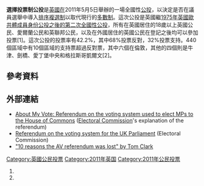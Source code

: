 **選擇投票制公投**是[英國在](https://zh.wikipedia.org/wiki/英國 "wikilink")2011年5月5日舉辦的一場全國性[公投](https://zh.wikipedia.org/wiki/公投 "wikilink")，以決定是否在議員選舉中導入[排序複選制](../Page/排序複選制.md "wikilink")以取代現行的[多數制](https://zh.wikipedia.org/wiki/領先者當選 "wikilink")。這次公投是英國繼[1975年英國歐共體成員身份公投之後的第二次全國性公投](https://zh.wikipedia.org/wiki/1975年英國歐共體成員身份公投 "wikilink")，所有在英國居住的18歲以上英國公民、愛爾蘭公民和英聯邦公民，以及在外國居住的英國公民在登記之後均可以參加投票\[1\]。這次公投的投票率有42.2%，其中68%投票反對，32%投票支持。440個區域中有10個區域的支持票超過反對票，其中六個在倫敦，其他的四個則是牛津、劍橋、愛丁堡中央和格拉斯哥凱爾文\[2\]。

## 參考資料

## 外部連結

  - [About My Vote: Referendum on the voting system used to elect MPs to the House of Commons](http://www.aboutmyvote.co.uk/5_may/referendum_2011.aspx) ([Electoral Commission](https://zh.wikipedia.org/wiki/Electoral_Commission_\(United_Kingdom\) "wikilink")'s explanation of the referendum)
  - [Referendum on the voting system for the UK Parliament](http://www.electoralcommission.org.uk/elections/upcoming-elections-and-referendums/uk/referendum) (Electoral Commission)
  - ["10 reasons the AV referendum was lost" by Tom Clark](http://www.guardian.co.uk/commentisfree/2011/may/06/reasons-av-referendum-lost)

[Category:英國公民投票](https://zh.wikipedia.org/wiki/Category:英國公民投票 "wikilink") [Category:2011年英国](https://zh.wikipedia.org/wiki/Category:2011年英国 "wikilink") [Category:2011年公民投票](https://zh.wikipedia.org/wiki/Category:2011年公民投票 "wikilink")

1.
2.